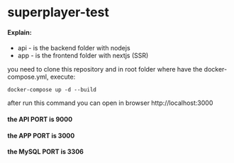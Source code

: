 # superplayer-test

#### Explain:
- api - is the backend folder with nodejs
- app - is the frontend folder with nextjs (SSR)

you need to clone this repository and in root folder where have the docker-compose.yml, execute:
```
docker-compose up -d --build
```

after run this command you can open in browser http://localhost:3000

#### the API PORT is 9000
#### the APP PORT is 3000
#### the MySQL PORT is 3306
